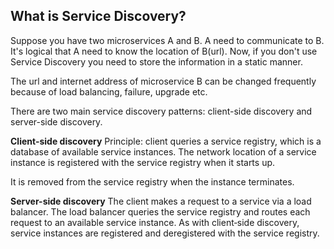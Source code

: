 ﻿## What is Service Discovery?
Suppose you have two microservices A and B. A need to communicate to B. It's logical that A need to know the location of B(url). Now, if you don't use Service Discovery you need to store the information in a static manner. 

The url and internet address of microservice B can be changed frequently because of load balancing, failure, upgrade etc.

There are two main service discovery patterns: client-side discovery and server-side discovery. 

**Client-side discovery** 
Principle: client queries a service registry, which is a database of available service instances. The network location of a service instance is registered with the service registry when it starts up.

It is removed from the service registry when the instance terminates.

**Server-side discovery** 
The client makes a request to a service via a load balancer. The load balancer queries the service registry and routes each request to an available service instance. As with client‑side discovery, service instances are registered and deregistered with the service registry.
